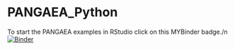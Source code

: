 # PANGAEA_Python
To start the PANGAEA examples in RStudio click on this MYBinder badge./n
[![Binder](https://mybinder.org/badge_logo.svg)](https://mybinder.org/v2/gh/PangaeaMO/PANGAEA_Python/HEAD)
